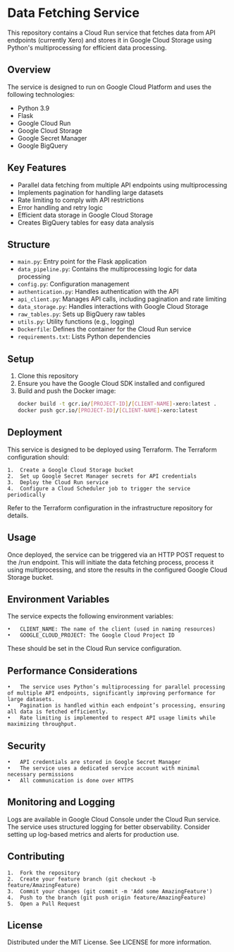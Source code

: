 # Data Fetching Service

This repository contains a Cloud Run service that fetches data from API endpoints (currently Xero) and stores it in Google Cloud Storage using Python's multiprocessing for efficient data processing.

## Overview

The service is designed to run on Google Cloud Platform and uses the following technologies:

- Python 3.9
- Flask
- Google Cloud Run
- Google Cloud Storage
- Google Secret Manager
- Google BigQuery

## Key Features

- Parallel data fetching from multiple API endpoints using multiprocessing
- Implements pagination for handling large datasets
- Rate limiting to comply with API restrictions
- Error handling and retry logic
- Efficient data storage in Google Cloud Storage
- Creates BigQuery tables for easy data analysis

## Structure

- `main.py`: Entry point for the Flask application
- `data_pipeline.py`: Contains the multiprocessing logic for data processing
- `config.py`: Configuration management
- `authentication.py`: Handles authentication with the API
- `api_client.py`: Manages API calls, including pagination and rate limiting
- `data_storage.py`: Handles interactions with Google Cloud Storage
- `raw_tables.py`: Sets up BigQuery raw tables
- `utils.py`: Utility functions (e.g., logging)
- `Dockerfile`: Defines the container for the Cloud Run service
- `requirements.txt`: Lists Python dependencies

## Setup

1. Clone this repository
2. Ensure you have the Google Cloud SDK installed and configured
3. Build and push the Docker image:
   ```bash
   docker build -t gcr.io/[PROJECT-ID]/[CLIENT-NAME]-xero:latest .
   docker push gcr.io/[PROJECT-ID]/[CLIENT-NAME]-xero:latest

## Deployment

This service is designed to be deployed using Terraform. The Terraform configuration should:

	1.	Create a Google Cloud Storage bucket
	2.	Set up Google Secret Manager secrets for API credentials
	3.	Deploy the Cloud Run service
	4.	Configure a Cloud Scheduler job to trigger the service periodically

Refer to the Terraform configuration in the infrastructure repository for details.

## Usage

Once deployed, the service can be triggered via an HTTP POST request to the /run endpoint. This will initiate the data fetching process, process it using multiprocessing, and store the results in the configured Google Cloud Storage bucket.

## Environment Variables

The service expects the following environment variables:

	•	CLIENT_NAME: The name of the client (used in naming resources)
	•	GOOGLE_CLOUD_PROJECT: The Google Cloud Project ID

These should be set in the Cloud Run service configuration.

## Performance Considerations

	•	The service uses Python’s multiprocessing for parallel processing of multiple API endpoints, significantly improving performance for large datasets.
	•	Pagination is handled within each endpoint’s processing, ensuring all data is fetched efficiently.
	•	Rate limiting is implemented to respect API usage limits while maximizing throughput.

## Security

	•	API credentials are stored in Google Secret Manager
	•	The service uses a dedicated service account with minimal necessary permissions
	•	All communication is done over HTTPS

## Monitoring and Logging

Logs are available in Google Cloud Console under the Cloud Run service. The service uses structured logging for better observability. Consider setting up log-based metrics and alerts for production use.

## Contributing

	1.	Fork the repository
	2.	Create your feature branch (git checkout -b feature/AmazingFeature)
	3.	Commit your changes (git commit -m 'Add some AmazingFeature')
	4.	Push to the branch (git push origin feature/AmazingFeature)
	5.	Open a Pull Request

## License

Distributed under the MIT License. See LICENSE for more information.